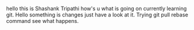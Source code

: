 hello this is Shashank Tripathi how's u
what is going on currently learning git.
Hello something is changes just have a look at it.
Trying git pull rebase command see what happens.
